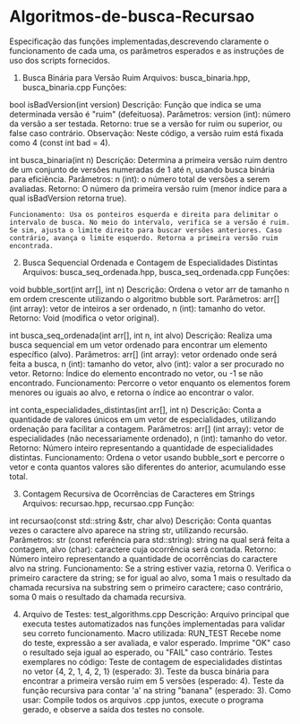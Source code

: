 # Algoritmos-de-busca-Recursao
Especificação das funções implementadas,descrevendo claramente 
o funcionamento de cada uma, os parâmetros esperados e as instruções 
de uso dos scripts fornecidos.

1. Busca Binária para Versão Ruim
Arquivos: busca_binaria.hpp, busca_binaria.cpp
Funções:

bool isBadVersion(int version)
    Descrição: Função que indica se uma determinada versão é "ruim" (defeituosa).
    Parâmetros: version (int): número da versão a ser testada.
    Retorno: true se a versão for ruim ou superior, ou false caso contrário.
    Observação: Neste código, a versão ruim está fixada como 4 (const int bad = 4).

int busca_binaria(int n)
    Descrição: Determina a primeira versão ruim dentro de um conjunto de versões numeradas de 1 até n, usando busca binária para eficiência.
    Parâmetros: n (int): o número total de versões a serem avaliadas.
    Retorno: O número da primeira versão ruim (menor índice para a qual isBadVersion retorna true).

    Funcionamento: Usa os ponteiros esquerda e direita para delimitar o intervalo de busca. No meio do intervalo, verifica se a versão é ruim. Se sim, ajusta o limite direito para buscar versões anteriores. Caso contrário, avança o limite esquerdo. Retorna a primeira versão ruim encontrada.


2. Busca Sequencial Ordenada e Contagem de Especialidades Distintas
Arquivos: busca_seq_ordenada.hpp, busca_seq_ordenada.cpp
Funções:

void bubble_sort(int arr[], int n)
    Descrição: Ordena o vetor arr de tamanho n em ordem crescente utilizando o algoritmo bubble sort.
    Parâmetros: arr[] (int array): vetor de inteiros a ser ordenado, n (int): tamanho do vetor.
    Retorno: Void (modifica o vetor original).

int busca_seq_ordenada(int arr[], int n, int alvo)
    Descrição: Realiza uma busca sequencial em um vetor ordenado para encontrar um elemento específico (alvo).
    Parâmetros: arr[] (int array): vetor ordenado onde será feita a busca, n (int): tamanho do vetor, alvo (int): valor a ser procurado no vetor.
    Retorno: Índice do elemento encontrado no vetor, ou -1 se não encontrado.
    Funcionamento: Percorre o vetor enquanto os elementos forem menores ou iguais ao alvo, e retorna o índice ao encontrar o valor.

int conta_especialidades_distintas(int arr[], int n)
    Descrição: Conta a quantidade de valores únicos em um vetor de especialidades, utilizando ordenação para facilitar a contagem.
    Parâmetros: arr[] (int array): vetor de especialidades (não necessariamente ordenado), n (int): tamanho do vetor.
    Retorno: Número inteiro representando a quantidade de especialidades distintas.
    Funcionamento: Ordena o vetor usando bubble_sort e percorre o vetor e conta quantos valores são diferentes do anterior, acumulando esse total.

3. Contagem Recursiva de Ocorrências de Caracteres em Strings
Arquivos: recursao.hpp, recursao.cpp
Função:

int recursao(const std::string &str, char alvo)
    Descrição: Conta quantas vezes o caractere alvo aparece na string str, utilizando recursão.
    Parâmetros: str (const referência para std::string): string na qual será feita a contagem, alvo (char): caractere cuja ocorrência será contada.
    Retorno: Número inteiro representando a quantidade de ocorrências do caractere alvo na string.
    Funcionamento: Se a string estiver vazia, retorna 0. Verifica o primeiro caractere da string; se for igual ao alvo, soma 1 mais o resultado da chamada recursiva na substring sem o primeiro caractere; caso contrário, soma 0 mais o resultado da chamada recursiva.


4. Arquivo de Testes: test_algorithms.cpp
    Descrição: Arquivo principal que executa testes automatizados nas funções implementadas para validar seu correto funcionamento.
    Macro utilizada: RUN_TEST
    Recebe nome do teste, expressão a ser avaliada, e valor esperado.
    Imprime "OK" caso o resultado seja igual ao esperado, ou "FAIL" caso contrário.
    Testes exemplares no código:
    Teste de contagem de especialidades distintas no vetor {4, 2, 1, 4, 2, 1} (esperado: 3).
    Teste da busca binária para encontrar a primeira versão ruim em 5 versões (esperado: 4).
    Teste da função recursiva para contar 'a' na string "banana" (esperado: 3).
    Como usar: Compile todos os arquivos .cpp juntos, execute o programa gerado, e observe a saída dos testes no console.